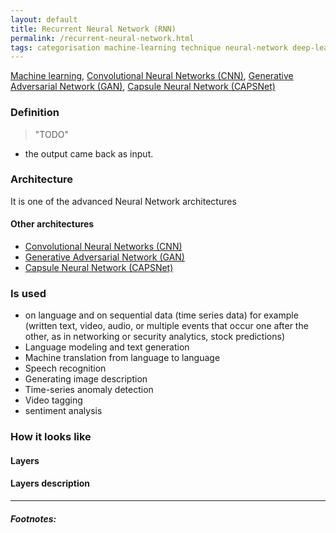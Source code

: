 ```yaml
---
layout: default
title: Recurrent Neural Network (RNN)
permalink: /recurrent-neural-network.html
tags: categorisation machine-learning technique neural-network deep-learning
---
```


[Machine learning]({{site.url}}{{site.prod}}/machine-learning.html),
[Convolutional Neural Networks (CNN)]({{site.url}}{{site.prod}}/convolutional-neural-network.html),
[Generative Adversarial Network (GAN)]({{site.url}}{{site.prod}}/generative-adversarial-network.html),
[Capsule Neural Network (CAPSNet)]({{site.url}}{{site.prod}}/capsule-neural-network.html) 

### Definition

> "TODO" 

- the output came back as input.

### Architecture

It is one of the advanced Neural Network architectures

#### Other architectures

- [Convolutional Neural Networks (CNN)]({{site.url}}{{site.prod}}/convolutional-neural-network.html)
- [Generative Adversarial Network (GAN)]({{site.url}}{{site.prod}}/generative-adversarial-network.html) 
- [Capsule Neural Network (CAPSNet)]({{site.url}}{{site.prod}}/capsule-neural-network.html) 

### Is used

- on language and on sequential data (time series data) for example (written text, video, audio, or multiple events that
 occur one after the other, as in networking or security analytics, stock predictions)
- Language modeling and text generation
- Machine translation from language to language
- Speech recognition
- Generating image description
- Time-series anomaly detection
- Video tagging
- sentiment analysis



### How it looks like

#### Layers


#### Layers description

<hr />

##### Footnotes:

[^1]: [Complete guide artificial neural networks](https://missinglink.ai/guides/neural-network-concepts/complete-guide-artificial-neural-networks/)
[^2]: [Convolutional neural network build one keras pytorch](https://missinglink.ai/guides/neural-network-concepts/convolutional-neural-network-build-one-keras-pytorch/)